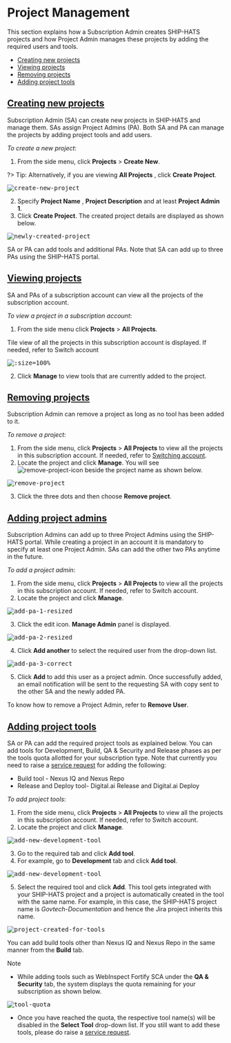 # Project Management
This section explains how a Subscription Admin creates SHIP-HATS projects and how Project Admin manages these projects by adding the required users and tools.
- [Creating new projects](#creating-new-projects)
- [Viewing projects](#viewing-projects)
- [Removing projects](#removing-projects)
- [Adding project tools](#adding-project-tools)

## [Creating new projects](#creating-new-projects)

Subscription Admin (SA) can create new projects in SHIP-HATS and manage them. SAs assign Project Admins (PA). Both SA and PA can manage the projects by adding project tools and add users.

*To create a new project*:

1. From the side menu, click **Projects** > **Create New**.

?> Tip: Alternatively, if you are viewing **All Projects** , click **Create Project**.


<kbd>![create-new-project](images/create-new-project-2.png ':size=100%')</kbd>

2. Specify **Project Name** , **Project Description** and at least **Project Admin 1**.
3. Click **Create Project**. The created project details are displayed as shown below.

<kbd>![newly-created-project](images/newly-created-project.png ':size=100%')</kbd>

SA or PA can add tools and additional PAs. Note that SA can add up to three PAs using the SHIP-HATS portal.

## [Viewing projects](#viewing-projects)

SA and PAs of a subscription account can view all the projects of the subscription account.

*To view a project in a subscription account*:

1. From the side menu click **Projects** > **All Projects**.

Tile view of all the projects in this subscription account is displayed. If needed, refer to Switch account

<kbd>![](images/view-all-projects-tile-view.png ':size=100%')</kbd>

2. Click **Manage** to view tools that are currently added to the project.

## [Removing projects](#removing-projects)

Subscription Admin can remove a project as long as no tool has been added to it.

*To remove a project*:

1. From the side menu, click **Projects** > **All Projects** to view all the projects in this subscription account. If needed, refer to [Switching account](https://docs.developer.gov.sg/docs/ship-hats-documentation/#/portal-guide/logging-in-and-logging-out?id=switch-account).
2. Locate the project and click **Manage**. You will see ![remove-project-icon](images/remove-project-icon.png) beside the project name as shown below.

<kbd>![remove-project](images/remove-project.png ':size=100%')</kbd>

3. Click the three dots and then choose **Remove project**.

## [Adding project admins](#adding-project-admins)

Subscription Admins can add up to three Project Admins using the SHIP-HATS portal. While creating a project in an account it is mandatory to specify at least one Project Admin. SAs can add the other two PAs anytime in the future.

*To add a project admin*:

1. From the side menu, click **Projects** > **All Projects** to view all the projects in this subscription account. If needed, refer to Switch account.
2. Locate the project and click **Manage**.

<kbd>![add-pa-1-resized](images/add-pa-1-resized.png ':size=100%')</kbd>

3. Click the edit icon. **Manage Admin** panel is displayed.

<kbd>![add-pa-2-resized](images/add-pa-2-resized.png ':size=100%')</kbd>

4. Click **Add another** to select the required user from the drop-down list.

<kbd>![add-pa-3-correct](images/add-pa-3-correct-resized.png ':size=100%')</kbd>

5. Click **Add** to add this user as a project admin. Once successfully added, an email notification will be sent to the requesting SA with copy sent to the other SA and the newly added PA.

To know how to remove a Project Admin, refer to **Remove User**.

## [Adding project tools](#adding-project-tools)

SA or PA can add the required project tools as explained below. You can add tools for Development, Build, QA &amp; Security and Release phases as per the tools quota allotted for your subscription type. Note that currently you need to raise a [service request](https://jira.ship.gov.sg/servicedesk/customer/portal/11/) for adding the following:

- Build tool - Nexus IQ and Nexus Repo
- Release and Deploy tool- Digital.ai Release and Digital.ai Deploy

*To add project tools*:

1. From the side menu, click **Projects** > **All Projects** to view all the projects in this subscription account. If needed, refer to Switch account.
2. Locate the project and click **Manage**.

<kbd>![add-new-development-tool](images/add-new-development-tool.png ':size=100%')</kbd>

3. Go to the required tab and click **Add tool**.
4. For example, go to **Development** tab and click **Add tool**.

<kbd>![add-new-development-tool](images/add-new-development-tool.png ':size=100%')</kbd>

5. Select the required tool and click **Add**. This tool gets integrated with your SHIP-HATS project and a project is automatically created in the tool with the same name. For example, in this case, the SHIP-HATS project name is _Govtech-Documentation_ and hence the Jira project inherits this name.

<kbd>![project-created-for-tools](images/project-created-for-tools.png ':size=100%')</kbd>

You can add build tools other than Nexus IQ and Nexus Repo in the same manner from the **Build** tab.

Note

- While adding tools such as WebInspect Fortify SCA under the **QA &amp; Security** tab, the system displays the quota remaining for your subscription as shown below.

<kbd>![tool-quota](images/tool-quota-resized-2.png ':size=100%')</kbd>

- Once you have reached the quota, the respective tool name(s) will be disabled in the **Select Tool** drop-down list. If you still want to add these tools, please do raise a [service request](https://jira.ship.gov.sg/servicedesk/customer/portal/11/).
